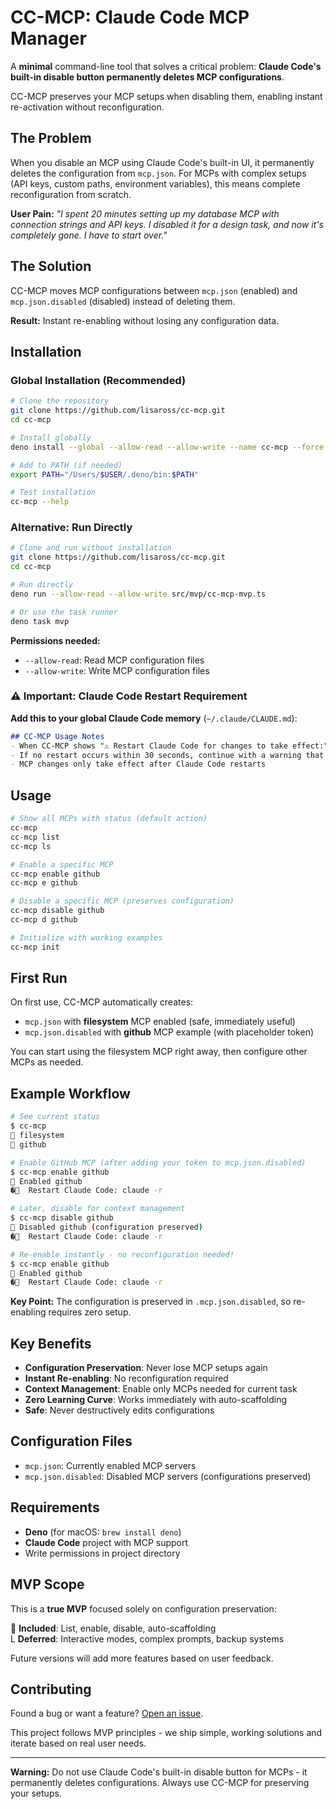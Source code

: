 # CC-MCP: Claude Code MCP Manager

A **minimal** command-line tool that solves a critical problem: **Claude Code's built-in disable button permanently deletes MCP configurations**.

CC-MCP preserves your MCP setups when disabling them, enabling instant re-activation without reconfiguration.

## The Problem

When you disable an MCP using Claude Code's built-in UI, it permanently deletes the configuration from `mcp.json`. For MCPs with complex setups (API keys, custom paths, environment variables), this means complete reconfiguration from scratch.

**User Pain:** *"I spent 20 minutes setting up my database MCP with connection strings and API keys. I disabled it for a design task, and now it's completely gone. I have to start over."*

## The Solution

CC-MCP moves MCP configurations between `mcp.json` (enabled) and `mcp.json.disabled` (disabled) instead of deleting them.

**Result:** Instant re-enabling without losing any configuration data.

## Installation

### Global Installation (Recommended)

```bash
# Clone the repository
git clone https://github.com/lisaross/cc-mcp.git
cd cc-mcp

# Install globally  
deno install --global --allow-read --allow-write --name cc-mcp --force src/mvp/cc-mcp-mvp.ts

# Add to PATH (if needed)
export PATH="/Users/$USER/.deno/bin:$PATH"

# Test installation
cc-mcp --help
```

### Alternative: Run Directly

```bash
# Clone and run without installation
git clone https://github.com/lisaross/cc-mcp.git
cd cc-mcp

# Run directly
deno run --allow-read --allow-write src/mvp/cc-mcp-mvp.ts

# Or use the task runner
deno task mvp
```

**Permissions needed:**

- `--allow-read`: Read MCP configuration files
- `--allow-write`: Write MCP configuration files

### ⚠️ Important: Claude Code Restart Requirement

**Add this to your global Claude Code memory** (`~/.claude/CLAUDE.md`):

```markdown
## CC-MCP Usage Notes
- When CC-MCP shows "⚠️ Restart Claude Code for changes to take effect:", inform the user that a restart is required before MCP changes take effect
- If no restart occurs within 30 seconds, continue with a warning that MCP changes may not be active
- MCP changes only take effect after Claude Code restarts
```

## Usage

```bash
# Show all MCPs with status (default action)
cc-mcp
cc-mcp list
cc-mcp ls

# Enable a specific MCP 
cc-mcp enable github
cc-mcp e github

# Disable a specific MCP (preserves configuration)
cc-mcp disable github  
cc-mcp d github

# Initialize with working examples
cc-mcp init
```

## First Run

On first use, CC-MCP automatically creates:

- `mcp.json` with **filesystem** MCP enabled (safe, immediately useful)
- `mcp.json.disabled` with **github** MCP example (with placeholder token)

You can start using the filesystem MCP right away, then configure other MCPs as needed.

## Example Workflow

```bash
# See current status
$ cc-mcp
 filesystem
 github

# Enable GitHub MCP (after adding your token to mcp.json.disabled)
$ cc-mcp enable github
 Enabled github
�  Restart Claude Code: claude -r

# Later, disable for context management
$ cc-mcp disable github
 Disabled github (configuration preserved)
�  Restart Claude Code: claude -r

# Re-enable instantly - no reconfiguration needed!
$ cc-mcp enable github
 Enabled github
�  Restart Claude Code: claude -r
```

**Key Point:** The configuration is preserved in `.mcp.json.disabled`, so re-enabling requires zero setup.

## Key Benefits

- **Configuration Preservation**: Never lose MCP setups again
- **Instant Re-enabling**: No reconfiguration required
- **Context Management**: Enable only MCPs needed for current task
- **Zero Learning Curve**: Works immediately with auto-scaffolding
- **Safe**: Never destructively edits configurations

## Configuration Files

- `mcp.json`: Currently enabled MCP servers
- `mcp.json.disabled`: Disabled MCP servers (configurations preserved)

## Requirements

- **Deno** (for macOS: `brew install deno`)
- **Claude Code** project with MCP support
- Write permissions in project directory

## MVP Scope

This is a **true MVP** focused solely on configuration preservation:

 **Included**: List, enable, disable, auto-scaffolding  
L **Deferred**: Interactive modes, complex prompts, backup systems

Future versions will add more features based on user feedback.

## Contributing

Found a bug or want a feature? [Open an issue](https://github.com/lisaross/cc-mcp/issues).

This project follows MVP principles - we ship simple, working solutions and iterate based on real user needs.

---

**Warning:** Do not use Claude Code's built-in disable button for MCPs - it permanently deletes configurations. Always use CC-MCP for preserving your setups.
